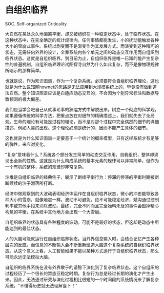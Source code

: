 # 自组织临界

SOC, Self-organized Criticality

大自然在某处永久地偏离平衡，却又被组织在一种稳定状态中，处于临界状态。在这种状态中，在完全确定的统计规律内，任何事情都能发生，小的扰动能触发各种大小的雪崩式事件。系统以剧变而不是渐变作为其发展方式。而演变到这种精巧的状态，无需任何外界的设计，全靠系统内各个单元之间的动态交互作用而自组织到临界状态。这就是自组织临界。到目前为止，自组织临界是唯一已知的能产生复杂性的普遍机制。自组织临界理论试图探寻自然为什么如此复杂，而不是像物理规律所暗示的那样简单。

也就是说，作为知识图谱，作为一个复杂系统，必须要符合自组织临界理论，这也就是为什么说知网hownet的思路是无法应用到大规模系统上的，毕竟没有做到道法自然。整个知识图谱应该是自适应动态交互的，不会因为个别异常标注和数据导致预测的极大偏差。

我们应当学会吧自己从就事论事的狭隘方式中解脱出来，树立一个彻底的科学观，如果遵循传统的科学方法，把重点放在对细节的精确描述上，我们就失去了全局观。生命的理论有可能是过程的理论，而不是对那个过程中完全偶然的细节的详细描述，例如人类的出现。这个理论必须是统计的，因而不能产生具体的细节。

这也就是为什么知识图谱一定要基于一个统计的概率模型，只有这样系统才有足够的弹性，来应对变化。

“复杂”意味着什么？系统各个部分发生简单的动态交互作用，自我组织，整体却涌现出全新的性质。这就是为什么构成系统的基本元素的规律可以非常简单，但作为一个有机的整体，系统的规律却非常复杂。

沙堆是自组织临界的经典例子，展示了断续平衡行为：停滞的停滞的平衡时期被断断续续的沙子滑落所打断。

经济中做观察到的大波动表明经济体运作在自组织临界状态，微小的冲击能导致各种大小的雪崩，就像地震一样。波动不可避免。绝不可能稳定经济，斌沟通过控制利率或其他手段来消除波动。最终，完全不同而且完全始料未及的事件会毁掉精心构筑的平衡，在系统中其他地方会出现一个大雪崩。

自组织临界的状态具有各种程度的波动，可能不是最好的状态，但这却是动态中所能达到的最佳状态。

人的大脑可能就运行在自组织临界状态。当外界信息输入时，会结合记忆产生各种层次的反应。而信息的不断输入会不断重新塑造大脑这个复杂系统的自组织临界状态。从这个意义上看，人工智能如果不能以某种方式运行于自组织临界状态，那么可能永远无法模拟大脑。

自组织的临界系统在没有外界敢于的请胯下演化到了复杂临界状态。这个自组织的过程经历了一个很长的暂态亚稳定时期。复杂行为总是经过长期的演化才产生出来。因此，无法通过研究与演化过程相比很短的一个时间段的系统情况来了解复杂系统。“不懂得历史就无法理解当下！”
